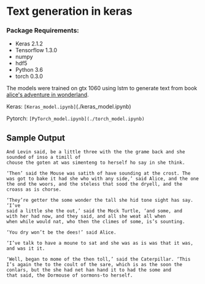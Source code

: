 # Text generation in keras

### Package Requirements:
* Keras 2.1.2
* Tensorflow 1.3.0
* numpy
* hdf5
* Python 3.6
* torch 0.3.0

The models were trained on gtx 1060 using lstm to generate text from book [alice's adventure in wonderland](https://www.gutenberg.org/ebooks/11).

Keras: ```[Keras_model.ipynb]```(./keras_model.ipynb)

Pytorch: ```[PyTorch_model.ipynb](./torch_model.ipynb)```

## Sample Output

```
And Levin said, be a little three with the the grame back and she sounded of inso a timill of
chouse the goten at was simenteng to herself ho say in she think.

‘Then’ said the Mouse was satith of have sounding at the crost. The was got to bake it had she who with any side,’ said Alice, and the one the ond the woors, and the steless that sood the dryell, and the croass as is chorse.

‘They’re getter the some wonder the tall she hid tone sight has say. ‘I’ve
said a little she the out,’ said the Mock Turtle, ‘and some, and
with her had now, and they said, and all she weat all when
when while would nat, who then the climes of some, is’s sounting.

‘You dry won’t be the dees!’ said Alice.

‘I’ve talk to have a moune to sat and she was as is was that it was, and was it it.

‘Well, began to mome of the then toll,’ said the Caterpillar. ‘This I’s again the to the coult of the sare, which is as the soon the conlars, but the she had net han hand it to had the some and
that said, the Dormouse of sormons-to herself.
```
